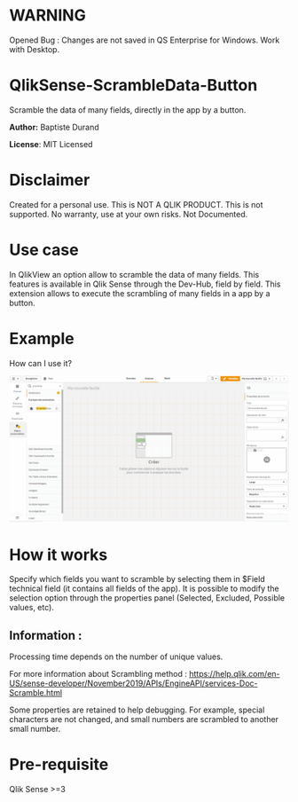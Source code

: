 # WARNING

Opened Bug : Changes are not saved in QS Enterprise for Windows. Work with Desktop.

# QlikSense-ScrambleData-Button

Scramble the data of many fields, directly in the app by a button.

**Author:** Baptiste Durand

**License**: MIT Licensed  

# Disclaimer

Created for a personal use.
This is NOT A QLIK PRODUCT. This is not supported.
No warranty, use at your own risks.
Not Documented.

# Use case
In QlikView an option allow to scramble the data of many fields.
This features is available in Qlik Sense through the Dev-Hub, field by field.
This extension allows to execute the scrambling of many fields in a app by a button.

# Example

How can I use it?

![ScrambleData Qlik Extension](ScrambleData.gif)


# How it works

Specify which fields you want to scramble by selecting them in $Field technical field (it contains all fields of the app).
It is possible to modify the selection option through the properties panel (Selected, Excluded, Possible values, etc).

## Information :
Processing time depends on the number of unique values.

For more information about Scrambling method :
https://help.qlik.com/en-US/sense-developer/November2019/APIs/EngineAPI/services-Doc-Scramble.html

Some properties are retained to help debugging. For example, special characters are not changed, and small numbers are scrambled to another small number.

# Pre-requisite

Qlik Sense >=3



